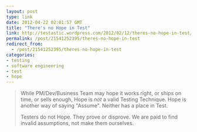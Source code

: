 ```yaml
---
layout: post
type: link
date: 2012-04-22 02:01:57 GMT
title: "There's no Hope in Test"
link: http://testastic.wordpress.com/2012/02/12/theres-no-hope-in-test/
permalink: /post/21541252395/theres-no-hope-in-test
redirect_from: 
  - /post/21541252395/theres-no-hope-in-test
categories:
- testing
- software engineering
- test
- hope
---
```

<blockquote><p>While PM/Dev/Business Team may hope it works right, or ships on time, or sells enough, Hope is <i>not</i> a valid Testing Technique.  Hope is another way of saying "Assume". Neither has a place in Test.</p>
<p>Testers do not Hope. They prove or disprove. We are paid to find invalid assumptions, not make them ourselves.</p></blockquote>